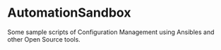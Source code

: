 # AutomationSandbox

Some sample scripts of Configuration Management using Ansibles and other Open Source tools.
